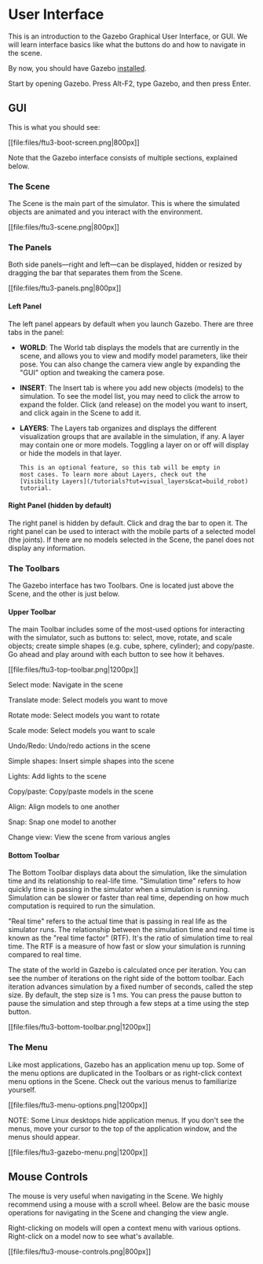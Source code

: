 # User Interface

This is an introduction to the Gazebo Graphical User Interface, or GUI. We will learn interface basics like what the buttons do and how to navigate in the scene. 

By now, you should have Gazebo [installed](/tutorials?cat=guided_b&tut=guided_b1&branch=ftu2). 

Start by opening Gazebo. Press Alt-F2, type Gazebo, and then press Enter. 

## GUI

This is what you should see:

[[file:files/ftu3-boot-screen.png|800px]]

Note that the Gazebo interface consists of multiple sections, explained below. 

### The Scene

The Scene is the main part of the simulator. This is where the simulated
objects are animated and you interact with the environment. 

[[file:files/ftu3-scene.png|800px]]

### The Panels

Both side panels—right and left—can be displayed, hidden or resized by dragging
the bar that separates them from the Scene.

[[file:files/ftu3-panels.png|800px]]

#### Left Panel

The left panel appears by default when you launch Gazebo. There are three tabs
in the panel:

* **WORLD**: The World tab displays the models that are currently in the
  scene, and allows you to view and modify model parameters, like their
  pose. You can also change the camera view angle by expanding the
  "GUI" option and tweaking the camera pose. 

* **INSERT**: The Insert tab is where you add new objects (models) to the
  simulation. To see the model list, you may need to click the arrow to expand the 
  folder. Click (and release) on the model you want to insert, and click
  again in the Scene to add it. 


* **LAYERS**: The Layers tab organizes and displays the different
  visualization groups that are available in the simulation, if any. A layer
  may contain one or more models. Toggling a layer on or off will display
  or hide the models in that layer. 
  
      This is an optional feature, so this tab will be empty in
      most cases. To learn more about Layers, check out the 
      [Visibility Layers](/tutorials?tut=visual_layers&cat=build_robot) 
      tutorial. 

#### Right Panel (hidden by default)

The right panel is hidden by default. Click and drag the bar to open it. The right panel can 
be used to interact with the mobile parts of a selected model (the joints). If there are no 
models selected in the Scene, the panel does not display any information.

### The Toolbars

The Gazebo interface has two Toolbars. One is located just above the Scene, and
the other is just below.

#### Upper Toolbar

The main Toolbar includes some of the most-used options for interacting with
the simulator, such as buttons to: select, move, rotate, and scale objects;
create simple shapes (e.g. cube, sphere, cylinder); and copy/paste. Go ahead and play 
around with each button to see how it behaves.

[[file:files/ftu3-top-toolbar.png|1200px]]

Select mode: Navigate in the scene

Translate mode: Select models you want to move

Rotate mode: Select models you want to rotate 

Scale mode: Select models you want to scale

Undo/Redo: Undo/redo actions in the scene

Simple shapes: Insert simple shapes into the scene

Lights: Add lights to the scene

Copy/paste: Copy/paste models in the scene

Align: Align models to one another

Snap: Snap one model to another

Change view: View the scene from various angles


#### Bottom Toolbar

The Bottom Toolbar displays data about the simulation, like the simulation time
and its relationship to real-life time. "Simulation time" refers to how quickly
time is passing in the simulator when a simulation is running.  Simulation can
be slower or faster than real time, depending on how much computation is
required to run the simulation. 

"Real time" refers to the actual time that is passing in real life as the
simulator runs. The relationship between the simulation time and real time is
known as the "real time factor" (RTF). It's the ratio of simulation time to real
time. The RTF is a measure of how fast or slow your simulation is running
compared to real time. 

The state of the world in Gazebo is calculated once per iteration. You can
see the number of iterations on the right side of the bottom toolbar. Each
iteration advances simulation by a fixed number of seconds, called the step
size. By default, the step size is 1 ms. You can press
the pause button to pause the simulation and step through a few steps at
a time using the step button.

[[file:files/ftu3-bottom-toolbar.png|1200px]]

### The Menu 

Like most applications, Gazebo has an application menu up top. Some of the menu
options are duplicated in the Toolbars or as right-click context menu options
in the Scene. Check out the various menus to familiarize yourself. 

[[file:files/ftu3-menu-options.png|1200px]]

NOTE: Some Linux desktops hide application menus. If you don't see the
menus, move your cursor to the top of the application window, and the menus
should appear. 

[[file:files/ftu3-gazebo-menu.png|1200px]]

## Mouse Controls

The mouse is very useful when navigating in the Scene. We highly recommend
using a mouse with a scroll wheel.  Below are the basic mouse operations for
navigating in the Scene and changing the view angle.

Right-clicking on models will open a context menu with various options.
Right-click on a model now to see what's available. 


[[file:files/ftu3-mouse-controls.png|800px]]
